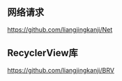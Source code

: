 ## 网络请求

https://github.com/liangjingkanji/Net

## RecyclerView库

https://github.com/liangjingkanji/BRV

